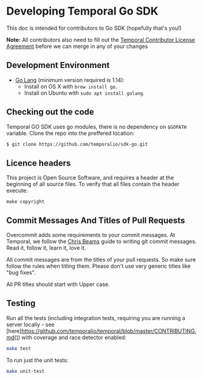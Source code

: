 # Developing Temporal Go SDK

This doc is intended for contributors to Go SDK (hopefully that's you!)

**Note:** All contributors also need to fill out the [Temporal Contributor License Agreement](https://gist.github.com/samarabbas/7dcd41eb1d847e12263cc961ccfdb197) before we can merge in any of your changes

## Development Environment

* [Go Lang](https://golang.org/) (minimum version required is 1.14):
  - Install on OS X with `brew install go`.
  - Install on Ubuntu with `sudo apt install golang`.

## Checking out the code

Temporal GO SDK uses go modules, there is no dependency on `$GOPATH` variable. Clone the repo into the preffered location:
```bash
$ git clone https://github.com/temporalio/sdk-go.git
```

## Licence headers

This project is Open Source Software, and requires a header at the beginning of
all source files. To verify that all files contain the header execute:

```lang=bash
make copyright
```

## Commit Messages And Titles of Pull Requests

Overcommit adds some requirements to your commit messages. At Temporal, we follow the
[Chris Beams](http://chris.beams.io/posts/git-commit/) guide to writing git
commit messages. Read it, follow it, learn it, love it.

All commit messages are from the titles of your pull requests. So make sure follow the rules when titling them. 
Please don't use very generic titles like "bug fixes". 

All PR titles should start with Upper case.

## Testing

Run all the tests (including integration tests, requiring you are running a server locally - see
[here]https://github.com/temporalio/temporal/blob/master/CONTRIBUTING.md()) with coverage and race detector enabled:

```bash
make test
```

To run just the unit tests:
```bash
make unit-test
```
